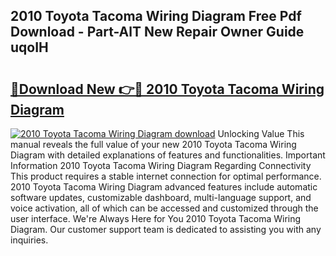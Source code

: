 ## 2010 Toyota Tacoma Wiring Diagram Free Pdf Download - Part-AlT New Repair Owner Guide uqoIH

# <h2><a href="http://dfum5n.blite.top/?on=2010+Toyota+Tacoma+Wiring+Diagram">🔗Download New 👉🔴 2010 Toyota Tacoma Wiring Diagram</a></h2>

[![2010 Toyota Tacoma Wiring Diagram download](https://i.imgur.com/lujVjoI.png)](http://dfum5n.blite.top/?on=2010+Toyota+Tacoma+Wiring+Diagram)
Unlocking Value This manual reveals the full value of your new 2010 Toyota Tacoma Wiring Diagram with detailed explanations of features and functionalities. Important Information 2010 Toyota Tacoma Wiring Diagram Regarding Connectivity This product requires a stable internet connection for optimal performance. 2010 Toyota Tacoma Wiring Diagram advanced features include automatic software updates, customizable dashboard, multi-language support, and voice activation, all of which can be accessed and customized through the user interface. We're Always Here for You 2010 Toyota Tacoma Wiring Diagram. Our customer support team is dedicated to assisting you with any inquiries.
